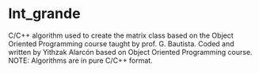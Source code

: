 # Int_grande
C/C++ algorithm used to create the matrix class based on the Object Oriented Programming course taught by prof. G. Bautista. Coded and written by Yithzak Alarcón based on Object Oriented Programming course. NOTE: Algorithms are in pure C/C++ format.
